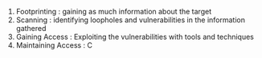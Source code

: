 1. Footprinting : gaining as much information about the target
2. Scanning : identifying loopholes and vulnerabilities in the information gathered
3. Gaining Access : Exploiting the vulnerabilities with tools and techniques
4. Maintaining Access : C